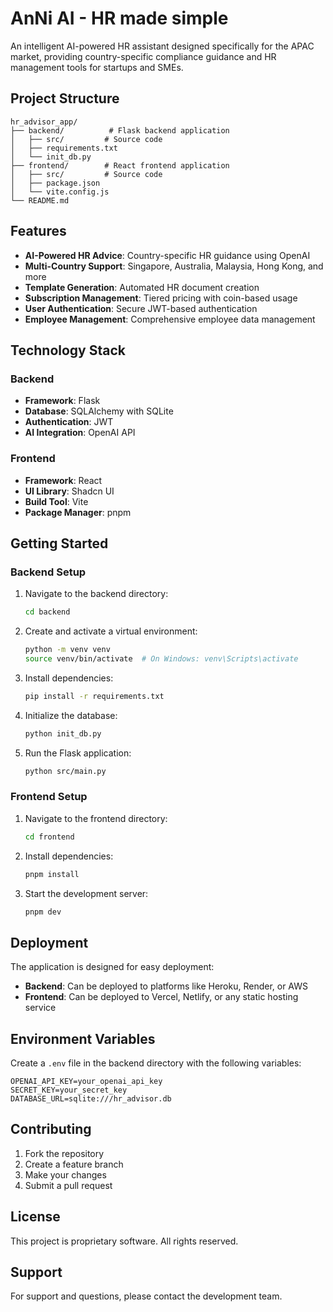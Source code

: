 # AnNi AI - HR made simple

An intelligent AI-powered HR assistant designed specifically for the APAC market, providing country-specific compliance guidance and HR management tools for startups and SMEs.

## Project Structure

```
hr_advisor_app/
├── backend/          # Flask backend application
│   ├── src/         # Source code
│   ├── requirements.txt
│   └── init_db.py
├── frontend/        # React frontend application
│   ├── src/         # Source code
│   ├── package.json
│   └── vite.config.js
└── README.md
```

## Features

- **AI-Powered HR Advice**: Country-specific HR guidance using OpenAI
- **Multi-Country Support**: Singapore, Australia, Malaysia, Hong Kong, and more
- **Template Generation**: Automated HR document creation
- **Subscription Management**: Tiered pricing with coin-based usage
- **User Authentication**: Secure JWT-based authentication
- **Employee Management**: Comprehensive employee data management

## Technology Stack

### Backend
- **Framework**: Flask
- **Database**: SQLAlchemy with SQLite
- **Authentication**: JWT
- **AI Integration**: OpenAI API

### Frontend
- **Framework**: React
- **UI Library**: Shadcn UI
- **Build Tool**: Vite
- **Package Manager**: pnpm

## Getting Started

### Backend Setup

1. Navigate to the backend directory:
   ```bash
   cd backend
   ```

2. Create and activate a virtual environment:
   ```bash
   python -m venv venv
   source venv/bin/activate  # On Windows: venv\Scripts\activate
   ```

3. Install dependencies:
   ```bash
   pip install -r requirements.txt
   ```

4. Initialize the database:
   ```bash
   python init_db.py
   ```

5. Run the Flask application:
   ```bash
   python src/main.py
   ```

### Frontend Setup

1. Navigate to the frontend directory:
   ```bash
   cd frontend
   ```

2. Install dependencies:
   ```bash
   pnpm install
   ```

3. Start the development server:
   ```bash
   pnpm dev
   ```

## Deployment

The application is designed for easy deployment:

- **Backend**: Can be deployed to platforms like Heroku, Render, or AWS
- **Frontend**: Can be deployed to Vercel, Netlify, or any static hosting service

## Environment Variables

Create a `.env` file in the backend directory with the following variables:

```
OPENAI_API_KEY=your_openai_api_key
SECRET_KEY=your_secret_key
DATABASE_URL=sqlite:///hr_advisor.db
```

## Contributing

1. Fork the repository
2. Create a feature branch
3. Make your changes
4. Submit a pull request

## License  

This project is proprietary software. All rights reserved.

## Support

For support and questions, please contact the development team.

